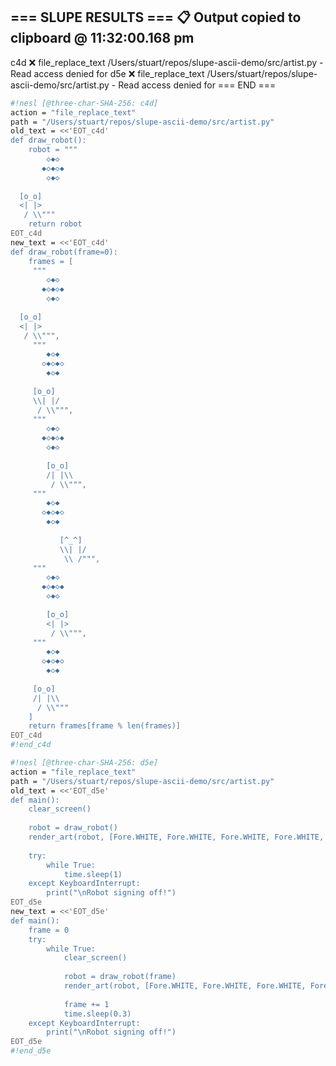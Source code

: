 === SLUPE RESULTS ===
📋 Output copied to clipboard @ 11:32:00.168 pm
---------------------
c4d ❌ file_replace_text /Users/stuart/repos/slupe-ascii-demo/src/artist.py - Read access denied for
d5e ❌ file_replace_text /Users/stuart/repos/slupe-ascii-demo/src/artist.py - Read access denied for
=== END ===
```sh nesl
#!nesl [@three-char-SHA-256: c4d]
action = "file_replace_text"
path = "/Users/stuart/repos/slupe-ascii-demo/src/artist.py"
old_text = <<'EOT_c4d'
def draw_robot():
    robot = """
        ◇◆◇
       ◆◇◆◇◆
        ◇◆◇
    
  [o_o]
  <| |>
   / \\"""
    return robot
EOT_c4d
new_text = <<'EOT_c4d'
def draw_robot(frame=0):
    frames = [
     """
        ◇◆◇
       ◆◇◆◇◆
        ◇◆◇
    
  [o_o]
  <| |>
   / \\""",
     """
        ◆◇◆
       ◇◆◇◆◇
        ◆◇◆
      
     [o_o]
     \\| |/
      / \\""",
     """
        ◇◆◇
       ◆◇◆◇◆
        ◇◆◇
      
        [o_o]
        /| |\\
         / \\""",
     """
        ◆◇◆
       ◇◆◇◆◇
        ◆◇◆
      
           [^_^]
           \\| |/
            \\ /""",
     """
        ◇◆◇
       ◆◇◆◇◆
        ◇◆◇
      
        [o_o]
        <| |>
         / \\""",
     """
        ◆◇◆
       ◇◆◇◆◇
        ◆◇◆
      
     [o_o]
     /| |\\
      / \\"""
    ]
    return frames[frame % len(frames)]
EOT_c4d
#!end_c4d
```

```sh nesl
#!nesl [@three-char-SHA-256: d5e]
action = "file_replace_text"
path = "/Users/stuart/repos/slupe-ascii-demo/src/artist.py"
old_text = <<'EOT_d5e'
def main():
    clear_screen()
    
    robot = draw_robot()
    render_art(robot, [Fore.WHITE, Fore.WHITE, Fore.WHITE, Fore.WHITE, Fore.YELLOW, Fore.BLUE, Fore.RED])
    
    try:
        while True:
            time.sleep(1)
    except KeyboardInterrupt:
        print("\nRobot signing off!")
EOT_d5e
new_text = <<'EOT_d5e'
def main():
    frame = 0
    try:
        while True:
            clear_screen()
            
            robot = draw_robot(frame)
            render_art(robot, [Fore.WHITE, Fore.WHITE, Fore.WHITE, Fore.WHITE, Fore.YELLOW, Fore.BLUE, Fore.RED])
            
            frame += 1
            time.sleep(0.3)
    except KeyboardInterrupt:
        print("\nRobot signing off!")
EOT_d5e
#!end_d5e
```